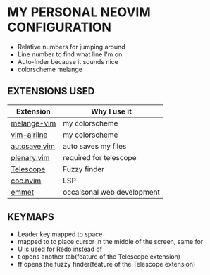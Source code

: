 # MY PERSONAL NEOVIM CONFIGURATION

- Relative numbers for jumping around 
- Line number to find what line I'm on 
- Auto-Inder because it sounds nice
- colorscheme melange


## EXTENSIONS USED

| Extension | Why I use it |
| --- | ---|
| [melange-vim](https://github.com/savq/melange-nvim) | my colorscheme | 
| [vim-airline](https://github.com/vim-airline/vim-airline) | my colorscheme | 
| [autosave.vim](https://github.com/Pocco81/auto-save.nvim) | auto saves my files | 
| [plenary.vim](https://github.com/nvim-lua/plenary.nvim) | required for telescope | 
| [Telescope](https://github.com/nvim-telescope/telescope.nvim) | Fuzzy finder | 
| [coc.nvim](https://github.com/neoclide/coc.nvim) | LSP | 
| [emmet](https://github.com/mattn/emmet-vim) | occaisonal web development | 


## KEYMAPS

- Leader key mapped to space
- <C-d> mapped to <C-dzz> to place cursor in the middle of the screen, same for <C-u>
- U is used for Redo instead of <C-r>
- <Leader>t opens another tab(feature of the Telescope extension)
- <leader>ff opens the fuzzy finder(feature of the Telescope extension)


